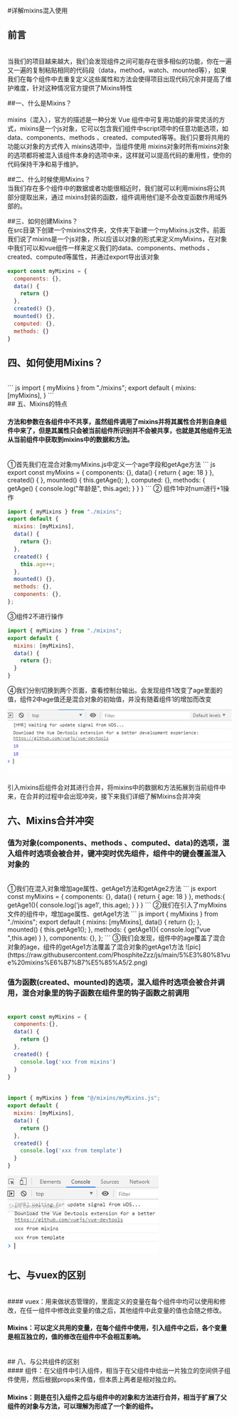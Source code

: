 #详解mixins混入使用

## 前言
<br />
当我们的项目越来越大，我们会发现组件之间可能存在很多相似的功能，你在一遍又一遍的复制粘贴相同的代码段（data，method，watch、mounted等），如果我们在每个组件中去重复定义这些属性和方法会使得项目出现代码冗余并提高了维护难度，针对这种情况官方提供了Mixins特性

##一、什么是Mixins？   
<br />
mixins（混入），官方的描述是一种分发 Vue 组件中可复用功能的非常灵活的方式，mixins是一个js对象，它可以包含我们组件中script项中的任意功能选项，如data、components、methods 、created、computed等等。我们只要将共用的功能以对象的方式传入 mixins选项中，当组件使用 mixins对象时所有mixins对象的选项都将被混入该组件本身的选项中来，这样就可以提高代码的重用性，使你的代码保持干净和易于维护。

##二、什么时候使用Mixins？
<br />
当我们存在多个组件中的数据或者功能很相近时，我们就可以利用mixins将公共部分提取出来，通过 mixins封装的函数，组件调用他们是不会改变函数作用域外部的。

##三、如何创建Mixins？
<br />
在src目录下创建一个mixins文件夹，文件夹下新建一个myMixins.js文件。前面我们说了mixins是一个js对象，所以应该以对象的形式来定义myMixins，在对象中我们可以和vue组件一样来定义我们的data、components、methods 、created、computed等属性，并通过export导出该对象
<br />
``` javascript
export const myMixins = {
  components: {},
  data() {
    return {}
  },
  created() {},
  mounted() {},
  computed: {},
  methods: {}
}
```

## 四、如何使用Mixins？
<br/>
``` js
import { myMixins } from "./mixins";
export default {
  mixins: [myMixins],
}
```
<br/>
## 五、Mixins的特点

#### 方法和参数在各组件中不共享，虽然组件调用了mixins并将其属性合并到自身组件中来了，但是其属性只会被当前组件所识别并不会被共享，也就是其他组件无法从当前组件中获取到mixins中的数据和方法。
<br/>
①首先我们在混合对象myMixins.js中定义一个age字段和getAge方法
``` js
export const myMixins = {
  components: {},
  data() {
    return {
      age: 18
    }
  },
  created() { },
  mounted() {
    this.getAge();
  },
  computed: {},
  methods: {
    getAge() {
      console.log("年龄是", this.age);
    }
  }
}
```
② 组件1中对num进行+1操作

``` js
import { myMixins } from "./mixins";
export default {
  mixins: [myMixins],
  data() {
    return {};
  },
  created() {
    this.age++;
  },
  mounted() {},
  methods: {},
  components: {},
};
```
③组件2不进行操作
``` js
import { myMixins } from "./mixins";
export default {
  mixins: [myMixins],
  data() {
    return {};
  }
}
```
④我们分别切换到两个页面，查看控制台输出。会发现组件1改变了age里面的值，组件2中age值还是混合对象的初始值，并没有随着组件1的增加而改变

![pic](https://raw.githubusercontent.com/PhosphiteZzz/js/main/5%E3%80%81vue%20mixins%E6%B7%B7%E5%85%A5/1.png)

引入mixins后组件会对其进行合并，将mixins中的数据和方法拓展到当前组件中来，在合并的过程中会出现冲突，接下来我们详细了解Mixins合并冲突
<br/>
## 六、Mixins合并冲突
### 值为对象(components、methods 、computed、data)的选项，混入组件时选项会被合并，键冲突时优先组件，组件中的键会覆盖混入对象的
<br/>
①我们在混入对象增加age属性、getAge1方法和getAge2方法
``` js
export const myMixins = {
  components: {},
  data() {
    return {
      age: 18
    }
  },
  methods:{
    getAge1(){
      console.log('js age1', this.age);
    }
  }
}
```
②我们在引入了myMixins文件的组件中，增加age属性、getAge1方法
``` js
import { myMixins } from "./mixins";
export default {
  mixins: [myMixins],
  data() {
    return {};
  },
  mounted() {
    this.getAge1();
  },
  methods: {
    getAge1(){
        console.log("vue ",this.age)
    }
  },
  components: {},
};
```
③我们会发现，组件中的age覆盖了混合对象的age，组件的getAge1方法覆盖了混合对象的getAge1方法
![pic](https://raw.githubusercontent.com/PhosphiteZzz/js/main/5%E3%80%81vue%20mixins%E6%B7%B7%E5%85%A5/2.png)

### 值为函数(created、mounted)的选项，混入组件时选项会被合并调用，混合对象里的钩子函数在组件里的钩子函数之前调用
``` js

export const myMixins = {
  components:{},
  data() {
    return {}
  },
  created() {
    console.log('xxx from mixins')
  }
}
``` 
``` js

import { myMixins } from "@/mixins/myMixins.js";
export default {
  mixins: [myMixins],
  data() {
    return {}
  },
  created() {
    console.log('xxx from template')
  }
}
```
![pic](https://raw.githubusercontent.com/PhosphiteZzz/js/main/5%E3%80%81vue%20mixins%E6%B7%B7%E5%85%A5/3.png)

## 七、与vuex的区别
<br/>
#### vuex：用来做状态管理的，里面定义的变量在每个组件中均可以使用和修改，在任一组件中修改此变量的值之后，其他组件中此变量的值也会随之修改。

#### Mixins：可以定义共用的变量，在每个组件中使用，引入组件中之后，各个变量是相互独立的，值的修改在组件中不会相互影响。
<br/>
## 八、与公共组件的区别
<br/>
#### 组件：在父组件中引入组件，相当于在父组件中给出一片独立的空间供子组件使用，然后根据props来传值，但本质上两者是相对独立的。

#### Mixins：则是在引入组件之后与组件中的对象和方法进行合并，相当于扩展了父组件的对象与方法，可以理解为形成了一个新的组件。
















